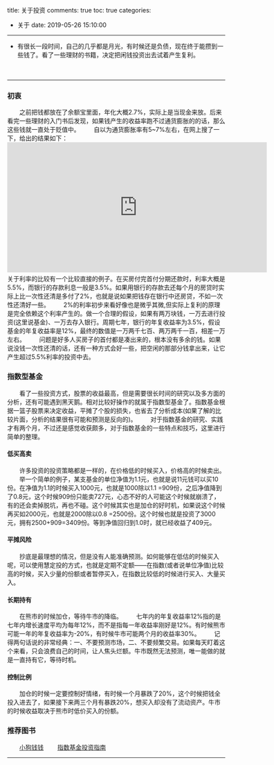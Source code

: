 title: 关于投资
comments: true
toc: true
categories:
  - 关于
date: 2019-05-26 15:10:00
---
*  有很长一段时间，自己的几乎都是月光，有时候还是负债，现在终于能攒到一些钱了。看了一些理财的书籍，决定把闲钱投资出去试着产生复利。

	<!--more-->　　

---

### 初衷

　　之前把钱都放在了余额宝里面，年化大概2.7%，实际上是当现金来放。后来看完一些理财的入门书后发现，如果钱产生的收益率跑不过通货膨胀的的话，那么这些钱就一直处于贬值中。
　　自以为通货膨胀率有5~7%左右，在网上搜了一下，给出的结果如下：
　　<iframe src='https://d3fy651gv2fhd3.cloudfront.net/embed/?s=cncpiyoy&v=201905091045a1&lang=all&d1=20090101&d2=20191231&h=300&w=600' height='300' width='600'  frameborder='0' scrolling='no'></iframe></a>
　　关于利率的比较有一个比较直接的例子。在买房付完首付分期还款时，利率大概是5.5%，而银行的存款利息一般是3.5%。如果用银行的存款去还每个月的房贷时实际上比一次性还清是多付了2%，也就是说如果把钱存在银行中还房贷，不如一次性还清好一些。
　　2%的利率初步来看好像也是微乎其微,但实际上复利的原理是完全依赖这个利率产生的。做一个合理的假设，如果有两万块钱，一万去进行投资(这里说基金)、一万去存入银行。周期七年，银行的年复收益率为3.5%，假设基金的年复收益率是12%，最终的数值是一万两千七百、两万两千一百，相差一万左右。
　　问题是好多人买房子的首付都是凑出来的，根本没有多余的钱。如果说没钱一次性还清的话，还有一种方式会好一些，把空闲的那部分钱拿出来，让它产生超过5.5%利率的投资中去。
	

### 指数型基金

　　看了一些投资方式，股票的收益最高，但是需要很长时间的研究以及多方面的分析，还有可能遇到黑天鹅。相对比较好操作的就属于指数型基金了。指数基金根据一篮子股票来决定收益，平摊了个股的损失，也省去了分析成本(如果了解的比较片面，分析的结果很有可能和预测是反向的)。
　　对于指数基金的研究、实践才有两个月，不过还是感觉收获颇多，对于指数基金的一些特点和技巧，这里进行简单的整理。

#### 低买高卖 
	
　　许多投资的投资策略都是一样的，在价格低的时候买入，价格高的时候卖出。
　　举一个简单的例子，某支基金的单位净值为1.1元，也就是说11元钱可以买10份。在净值为1.1的时候买入1000元，也就是1000除以1.1 =909份，之后净值降到了0.8元，这个时候909份只能卖727元，心态不好的人可能这个时候就崩溃了，有的还会卖掉脱坑，再也不碰。这个时候其实也是加仓的好时机，如果说这个时候再买如2000元，也就是2000除以0.8 =2500份。这个时候也就是投资了3000元，拥有2500+909=3409份。等到净值回归到1.0时，就已经收益了409元。
	
#### 平摊风险 
	
　　抄底是最理想的情况，但是没有人能准确预测。如何能够在低估的时候买入呢，可以使用慧定投的方式，也就是定期不定额——在指数(或者说单位净值)比较高的时候，买入少量的份额或者暂停买入，在指数比较低的时候进行买入、大量买入。
	
#### 长期持有 
	
　　在熊市的时候加仓，等待牛市的降临。
　　七年内的年复收益率12%指的是七年内增长速度平均为每年12%，而不是指每一年收益率刚好是12%。有时候熊市可能一年的年复收益率为-20%，有时候牛市可能两个月的收益率30%。
　　记得两句话说的非常经典：一、不要预测市场，二、不要频繁交易。如果每天盯着这个来看，只会浪费自己的时间，让人焦头烂额。牛市既然无法预测，唯一能做的就是一直持有它，等待时机。
	
#### 控制比例 
	
　　加仓的时候一定要控制好情绪，有时候一个月暴跌了20%，这个时候把钱全投入进去了，如果接下来两三个月有暴跌20%，想买入却没有了流动资产。牛市的时候收益取决于熊市时低价买入的份额。
	
### 推荐图书

　　[小狗钱钱](https://book.douban.com/subject/3576486/)
　　[指数基金投资指南](https://book.douban.com/subject/27204860/)

---